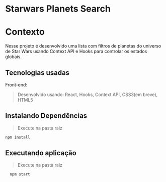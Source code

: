 # Starwars Planets Search

# Contexto
Nesse projeto é desenvolvido uma lista com filtros de planetas do universo de Star Wars usando Context API e Hooks para controlar os estados globais.

## Tecnologias usadas

Front-end:
> Desenvolvido usando: React, Hooks, Context API, CSS3(em breve), HTML5


## Instalando Dependências
> Execute na pasta raiz
```bash
npm install
``` 
## Executando aplicação
> Execute na pasta raiz
  ```
    npm start
  ```

